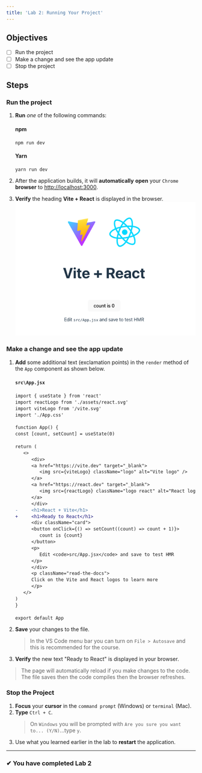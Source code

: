 ```yaml
---
title: 'Lab 2: Running Your Project'
---
```


## Objectives

- [ ] Run the project
- [ ] Make a change and see the app update
- [ ] Stop the project

## Steps

### Run the project

1. **Run** _one_ of the following commands:
   #### npm
   ```shell
   npm run dev
   ```
   #### Yarn
   ```shell
   yarn run dev
   ```
2. After the application builds, it will **automatically** **open** your `Chrome` **browser** to [http://localhost:3000](http://localhost:3000).

3. **Verify** the heading **Vite + React** is displayed in the browser.
   ![1](../images/default-page.png)

### Make a change and see the app update

1. **Add** some additional text (exclamation points) in the `render` method of the `App` component as shown below.

   #### `src\App.jsx`

   ```diff
   import { useState } from 'react'
   import reactLogo from './assets/react.svg'
   import viteLogo from '/vite.svg'
   import './App.css'

   function App() {
   const [count, setCount] = useState(0)

   return (
      <>
         <div>
         <a href="https://vite.dev" target="_blank">
            <img src={viteLogo} className="logo" alt="Vite logo" />
         </a>
         <a href="https://react.dev" target="_blank">
            <img src={reactLogo} className="logo react" alt="React logo" />
         </a>
         </div>
   -     <h1>React + Vite</h1>
   +     <h1>Ready to React</h1>
         <div className="card">
         <button onClick={() => setCount((count) => count + 1)}>
            count is {count}
         </button>
         <p>
            Edit <code>src/App.jsx</code> and save to test HMR
         </p>
         </div>
         <p className="read-the-docs">
         Click on the Vite and React logos to learn more
         </p>
      </>
   )
   }

   export default App
   ```

1. **Save** your changes to the file.
   > In the VS Code menu bar you can turn on `File > Autosave` and this is recommended for the course.
1. **Verify** the new text "Ready to React" is displayed in your browser.

> The page will automatically reload if you make changes to the code. The file saves then the code compiles then the browser refreshes.

### Stop the Project

1. **Focus** your **cursor** in the `command prompt` (Windows) or `terminal` (Mac).
2. **Type** `Ctrl + C`.
   > On `Windows` you will be prompted with `Are you sure you want to... (Y/N)`...type `y`.
3. Use what you learned earlier in the lab to **restart** the application.

---

### &#10004; You have completed Lab 2
